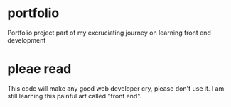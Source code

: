 # portfolio
Portfolio project part of my excruciating journey on learning front end development

# pleae read
This code will make any good web developer cry, please don't use it. I am still learning this painful art called "front end".

